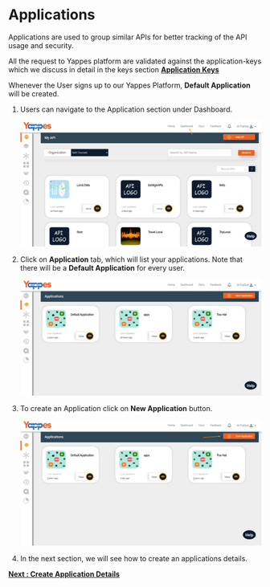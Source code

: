 Applications
============

Applications are used to group similar APIs for better tracking of the
API usage and security.

All the request to Yappes platform are validated against the
application-keys which we discuss in detail in the keys section
[**Application Keys**](application_keys.md)

Whenever the User signs up to our Yappes Platform, **Default Application**
will be created.

1.  Users can navigate to the Application section under Dashboard.

    ![](images/dashboard/dashboard_view_01.png)

2.  Click on **Application** tab, which will list your applications. 
Note that there will be a **Default Application** for every user.

    ![](images/dashboard/applications_view_01.png)

3.  To create an Application click on **New Application** button.

    ![](images/dashboard/applications/applications_add_01.png)

4.  In the next section, we will see how to create an applications details.

[**Next : Create Application Details**](application_details.md)

